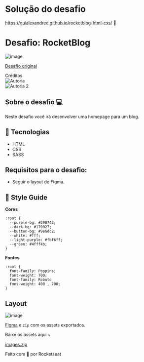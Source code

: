 # Solução do desafio 
https://guialexandree.github.io/rocketblog-html-css/ 🎈

# Desafio: RocketBlog

![image](https://user-images.githubusercontent.com/30730216/160450241-380a74e1-deb4-4764-ab80-0507d0391190.png)


[Desafio original](https://efficient-sloth-d85.notion.site/Desafio-RocketBlog-807e38809814423e80469b080444db5e#c08d0c63c6354f2e8ce7fd1e616604af)<br>

Créditos<br>
![Autoria](https://user-images.githubusercontent.com/30730216/160457405-3ce948ee-e921-41b1-8cc3-509c111d3afd.png)<br>
![Autoria 2](https://user-images.githubusercontent.com/30730216/160457484-45b1bbf0-f7fb-4060-ab41-4a930065b7e5.png)


## **Sobre o desafio** 💻
Neste desafio você irá desenvolver uma homepage para um blog.

## 🚀 **Tecnologias**
- HTML
- CSS
- SASS

## **Requisitos para o desafio:**
- Seguir o layout do Figma.

## 🎨 Style Guide

**Cores**
```
:root {
  --purple-bg: #290742;
  --dark-bg: #170027;
  --button-bg: #9e6dc2;
  --white: #fff;
  --light-purple: #fbf6ff;
  --green: #4fff4b;
}
```

**Fontes**

```
:root {
  font-family: Poppins;
  font-weight: 700;
  font-family: Roboto
  font-weight: 400 , 700;
}
```

## Layout

![image](https://user-images.githubusercontent.com/30730216/160449933-1a67d154-3891-424b-9353-8a66f79dc317.png)

 [Figma](https://www.figma.com/file/r4CsL6MPTAvE7EvJXjhFK4/DD-RocketBlog/duplicate)  e `zip` com os assets exportados.

Baixe os assets aqui ⤵️

[images.zip](https://s3-us-west-2.amazonaws.com/secure.notion-static.com/61e68811-afcb-4a18-8827-fe0c7a3a9c2e/images.zip)

Feito com 💜 por Rocketseat
